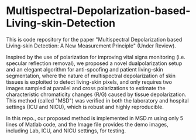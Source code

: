# Multispectral-Depolarization-based-Living-skin-Detection

This is code repository for the paper "Multispectral Depolarization based Living-skin Detection: A New Measurement Principle" (Under Review).

Inspired by the use of polarization for improving vital signs monitoring (i.e. specular  reflection removal), we proposed a novel dualpolarization setup and an elegant algorithm for anti-spoofing and patient living-skin segmentation, where the nature of multispectral depolarization of skin tissues is exploited to detect living-skin pixels, and only requires two images sampled at parallel and cross polarizations to estimate the characteristic chromaticity changes (R/G) caused by tissue depolarization. This method (called "MSD") was verified in both the laboratory and hospital settings (ICU and NICU), which is robust and highly reproducible.

In this repo., our proposed method is implemented in MSD.m using only 5 lines of Matlab code, and the Image file provides the demo images, including Lab, ICU, and NICU settings, for testing.




